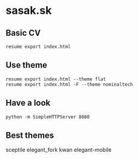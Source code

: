 
# sasak.sk

## Basic CV
```
resume export index.html
```

## Use theme
```
resume export index.html --theme flat
resume export index.html -F --theme nominaltech
```

## Have a look
```
python -m SimpleHTTPServer 8080
````

## Best themes

sceptile
elegant_fork
kwan
elegant-mobile
